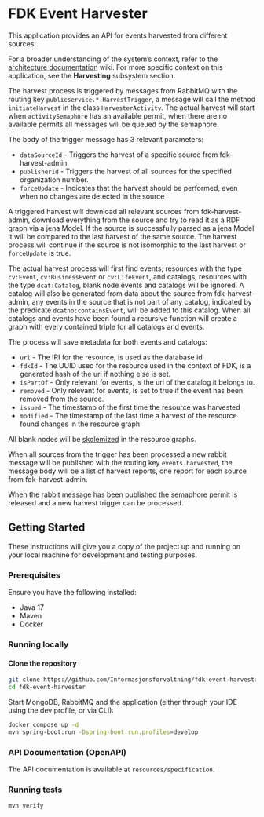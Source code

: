 # FDK Event Harvester

This application provides an API for events harvested from different sources.

For a broader understanding of the system’s context, refer to
the [architecture documentation](https://github.com/Informasjonsforvaltning/architecture-documentation) wiki. For more
specific context on this application, see the **Harvesting** subsystem section.

The harvest process is triggered by messages from RabbitMQ with the routing key `publicservice.*.HarvestTrigger`, a
message will call the method `initiateHarvest` in the class `HarvesterActivity`. The actual harvest will start when
`activitySemaphore` has an available permit, when there are no available permits all messages will be queued by the
semaphore.

The body of the trigger message has 3 relevant parameters:

- `dataSourceId` - Triggers the harvest of a specific source from fdk-harvest-admin
- `publisherId` - Triggers the harvest of all sources for the specified organization number.
- `forceUpdate` - Indicates that the harvest should be performed, even when no changes are detected in the source

A triggered harvest will download all relevant sources from fdk-harvest-admin, download everything from the source and
try to read it as a RDF graph via a jena Model. If the source is successfully parsed as a jena Model it will be compared
to the last harvest of the same source. The harvest process will continue if the source is not isomorphic to the last
harvest or `forceUpdate` is true.

The actual harvest process will first find events, resources with the type `cv:Event`, `cv:BusinessEvent` or
`cv:LifeEvent`, and catalogs, resources with the type `dcat:Catalog`, blank node events and catalogs will be ignored. A
catalog will also be generated from data about the source from fdk-harvest-admin, any events in the source that is not
part of any catalog, indicated by the predicate `dcatno:containsEvent`, will be added to this catalog.
When all catalogs and events have been found a recursive function will create a graph with every contained triple for
all catalogs and events.

The process will save metadata for both events and catalogs:

- `uri` - The IRI for the resource, is used as the database id
- `fdkId` - The UUID used for the resource used in the context of FDK, is a generated hash of the uri if nothing else is
  set.
- `isPartOf` - Only relevant for events, is the uri of the catalog it belongs to.
- `removed` - Only relevant for events, is set to true if the event has been removed from the source.
- `issued` - The timestamp of the first time the resource was harvested
- `modified` - The timestamp of the last time a harvest of the resource found changes in the resource graph

All blank nodes will be [skolemized](https://www.w3.org/wiki/BnodeSkolemization) in the resource graphs.

When all sources from the trigger has been processed a new rabbit message will be published with the routing key
`events.harvested`, the message body will be a list of harvest reports, one report for each source from
fdk-harvest-admin.

When the rabbit message has been published the semaphore permit is released and a new harvest trigger can be processed.

## Getting Started

These instructions will give you a copy of the project up and running on your local machine for development and testing
purposes.

### Prerequisites

Ensure you have the following installed:

- Java 17
- Maven
- Docker

### Running locally

#### Clone the repository

```sh
git clone https://github.com/Informasjonsforvaltning/fdk-event-harvester.git
cd fdk-event-harvester
```

Start MongoDB, RabbitMQ and the application (either through your IDE using the dev profile, or via CLI):

```sh
docker compose up -d
mvn spring-boot:run -Dspring-boot.run.profiles=develop
```

### API Documentation (OpenAPI)

The API documentation is available at ```resources/specification```.

### Running tests

```sh
mvn verify
```
